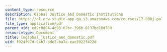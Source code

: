 ```yaml
---
content_type: resource
description: Global Justice and Domestic Institutions
file: https://ol-ocw-studio-app-qa.s3.amazonaws.com/courses/17-000j-political-philosophy-global-justice-spring-2003/f024f97d24b7bde2ba7aeae3922f422d_lnglobal_justice_and_domestic.pdf
file_type: application/pdf
parent_uid: ed2c0d04-4d93-02bc-396b-0137bd10d700
resourcetype: Document
title: lnglobal_justice_and_domestic.pdf
uid: f024f97d-24b7-bde2-ba7a-eae3922f422d
---
```

